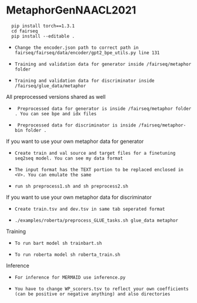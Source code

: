 # MetaphorGenNAACL2021

      pip install torch==1.3.1
      cd fairseq
      pip install --editable .
      
-     Change the encoder.json path to correct path in fairseq/fairseq/data/encoder/gpt2_bpe_utils.py line 131
-     Training and validation data for generator inside /fairseq/metaphor folder
-     Training and validation data for discriminator inside /fairseq/glue_data/metaphor 




All preprocessed versions shared as well
-      Preprocessed data for generator is inside /fairseq/metaphor folder . You can see bpe and idx files
-      Preprocessed data for discriminator is inside /fairseq/metaphor-bin folder .

If you want to use your own metaphor data for generator
-     Create train and val source and target files for a finetuning seq2seq model. You can see my data format
-     The input format has the TEXT portion to be replaced enclosed in <V>. You can emulate the same
-     run sh preprocess1.sh and sh preprocess2.sh


If you want to use your own metaphor data for discriminator
-     Create train.tsv and dev.tsv in same tab seperated format 
-     ./examples/roberta/preprocess_GLUE_tasks.sh glue_data metaphor

Training
-     To run bart model sh trainbart.sh
-     To run roberta model sh roberta_train.sh


Inference
-     For inference for MERMAID use inference.py
-     You have to change WP_scorers.tsv to reflect your own coefficients (can be positive or negative anything) and also directories 
